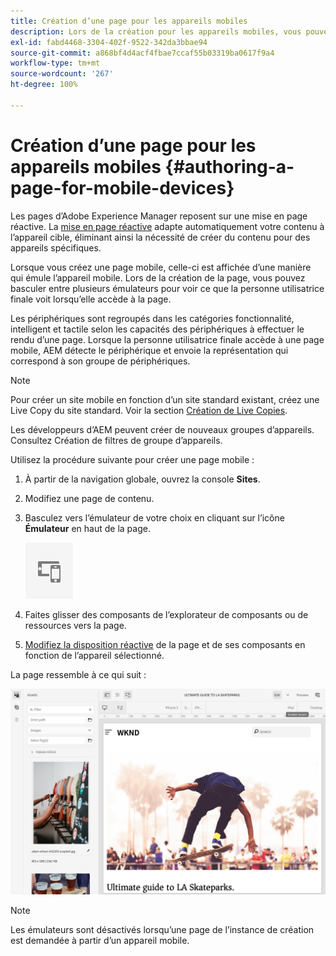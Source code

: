 ```yaml
---
title: Création d’une page pour les appareils mobiles
description: Lors de la création pour les appareils mobiles, vous pouvez basculer entre plusieurs émulateurs pour voir ce que l’utilisateur final voit.
exl-id: fabd4468-3304-402f-9522-342da3bbae94
source-git-commit: a868bf4d4acf4fbae7ccaf55b03319ba0617f9a4
workflow-type: tm+mt
source-wordcount: '267'
ht-degree: 100%

---
```


# Création d’une page pour les appareils mobiles {#authoring-a-page-for-mobile-devices}

Les pages d’Adobe Experience Manager reposent sur une mise en page réactive. La [mise en page réactive](/help/sites-cloud/authoring/page-editor/responsive-layout.md) adapte automatiquement votre contenu à l’appareil cible, éliminant ainsi la nécessité de créer du contenu pour des appareils spécifiques.

Lorsque vous créez une page mobile, celle-ci est affichée d’une manière qui émule l’appareil mobile. Lors de la création de la page, vous pouvez basculer entre plusieurs émulateurs pour voir ce que la personne utilisatrice finale voit lorsqu’elle accède à la page.

Les périphériques sont regroupés dans les catégories fonctionnalité, intelligent et tactile selon les capacités des périphériques à effectuer le rendu d’une page. Lorsque la personne utilisatrice finale accède à une page mobile, AEM détecte le périphérique et envoie la représentation qui correspond à son groupe de périphériques.

>[!NOTE]
>
>Pour créer un site mobile en fonction d’un site standard existant, créez une Live Copy du site standard. Voir la section [Création de Live Copies](/help/sites-cloud/administering/msm/creating-live-copies.md).
>
>Les développeurs d’AEM peuvent créer de nouveaux groupes d’appareils. Consultez Création de filtres de groupe d’appareils.

<!--
>AEM developers can create new device groups. (See [Creating Device Group Filters](/help/sites-developing/groupfilters.md).)
-->

Utilisez la procédure suivante pour créer une page mobile :

1. À partir de la navigation globale, ouvrez la console **Sites**.
1. Modifiez une page de contenu.
1. Basculez vers l’émulateur de votre choix en cliquant sur l’icône **Émulateur** en haut de la page.

   ![Icône Émulateur](/help/sites-cloud/authoring/assets/emulator.png)

1. Faites glisser des composants de l’explorateur de composants ou de ressources vers la page.
1. [Modifiez la disposition réactive](/help/sites-cloud/authoring/page-editor/responsive-layout.md) de la page et de ses composants en fonction de l’appareil sélectionné.

La page ressemble à ce qui suit :

![Exemple de mobile](/help/sites-cloud/authoring/assets/mobile.png)

>[!NOTE]
>
>Les émulateurs sont désactivés lorsqu’une page de l’instance de création est demandée à partir d’un appareil mobile.
